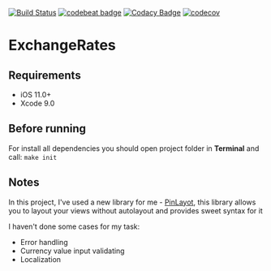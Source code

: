 [![Build Status](https://travis-ci.org/codingunderthehood/ExchangeRates.svg?branch=master)](https://travis-ci.org/codingunderthehood/ExchangeRates) [![codebeat badge](https://codebeat.co/badges/f19a3619-7973-4b05-a968-e8e76ccc4614)](https://codebeat.co/projects/github-com-codingunderthehood-exchangerates-master) [![Codacy Badge](https://api.codacy.com/project/badge/Grade/0a05c910c5ad45668d1a091436d389b7)](https://www.codacy.com/app/codingunderthehood/ExchangeRates?utm_source=github.com&amp;utm_medium=referral&amp;utm_content=codingunderthehood/ExchangeRates&amp;utm_campaign=Badge_Grade) [![codecov](https://codecov.io/gh/codingunderthehood/ExchangeRates/branch/master/graph/badge.svg)](https://codecov.io/gh/codingunderthehood/ExchangeRates)

# ExchangeRates

## Requirements
* iOS 11.0+
* Xcode 9.0

## Before running
For install all dependencies you should open project folder in **Terminal** and call: `make init`

## Notes

In this project, I've used a new library for me - [PinLayot](https://github.com/layoutBox/PinLayout), this library allows you to layout your views without autolayout and provides sweet syntax for it

I haven't done some cases for my task:
- Error handling
- Currency value input validating
- Localization
